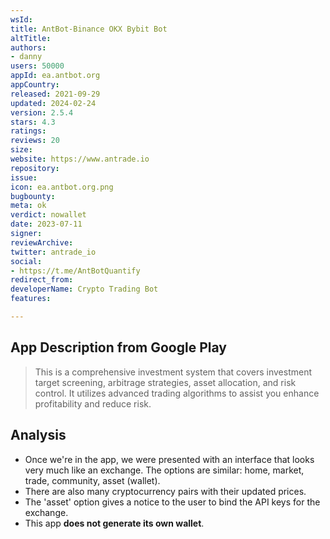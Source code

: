 ```yaml
---
wsId: 
title: AntBot-Binance OKX Bybit Bot
altTitle: 
authors:
- danny
users: 50000
appId: ea.antbot.org
appCountry: 
released: 2021-09-29
updated: 2024-02-24
version: 2.5.4
stars: 4.3
ratings: 
reviews: 20
size: 
website: https://www.antrade.io
repository: 
issue: 
icon: ea.antbot.org.png
bugbounty: 
meta: ok
verdict: nowallet
date: 2023-07-11
signer: 
reviewArchive: 
twitter: antrade_io
social:
- https://t.me/AntBotQuantify
redirect_from: 
developerName: Crypto Trading Bot
features: 

---
```


## App Description from Google Play

> This is a comprehensive investment system that covers investment target screening, arbitrage strategies, asset allocation, and risk control. It utilizes advanced trading algorithms to assist you enhance profitability and reduce risk.

## Analysis

- Once we're in the app, we were presented with an interface that looks very much like an exchange. The options are similar: home, market, trade, community, asset (wallet).
- There are also many cryptocurrency pairs with their updated prices.
- The 'asset' option gives a notice to the user to bind the API keys for the exchange.
- This app **does not generate its own wallet**.

